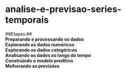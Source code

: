 # analise-e-previsao-series-temporais
##Etapas:##<br>
**Preparando e processando os dados**<br>
**Explorando os dados numéricos**<br>
**Explorando os dados categóricos**<br>
**Analisando os dados ao longo do tempo**<br>
**Construindo o modelo preditivo**<br>
**Melhorando as previsões**
